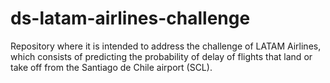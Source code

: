# ds-latam-airlines-challenge
Repository where it is intended to address the challenge of LATAM Airlines, which consists of predicting the probability of delay of flights that land or take off from the Santiago de Chile airport (SCL).
